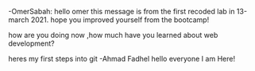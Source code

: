 -OmerSabah: hello omer this message is from the first recoded lab in 13-march 2021. hope you improved yourself from the bootcamp!

how are you doing now ,how much have you learned about web development?

heres my first steps into git -Ahmad Fadhel
hello everyone
I am Here!